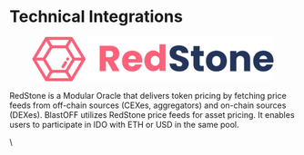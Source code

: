 # Technical Integrations

<figure><img src="../.gitbook/assets/RedStone_Logo_for_website_sponsor_partner.jpg" alt=""><figcaption></figcaption></figure>

RedStone is a Modular Oracle that delivers token pricing by fetching price feeds from off-chain sources (CEXes, aggregators) and on-chain sources (DEXes). BlastOFF utilizes RedStone price feeds for asset pricing. It enables users to participate in IDO with ETH or USD in the same pool.&#x20;

\

